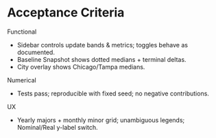 # Acceptance Criteria

Functional

* Sidebar controls update bands & metrics; toggles behave as documented.
* Baseline Snapshot shows dotted medians + terminal deltas.
* City overlay shows Chicago/Tampa medians.

Numerical

* Tests pass; reproducible with fixed seed; no negative contributions.

UX

* Yearly majors + monthly minor grid; unambiguous legends; Nominal/Real y-label switch.
